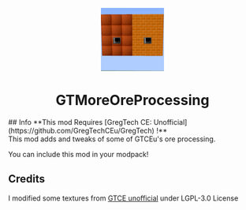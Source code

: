 <p align="center"><img src="https://github.com/MrKono/GTCEu-MoreOreProcessing/blob/master/src/main/resources/assets/mop/textures/logo/logo.png" alt="Logo" width="128" height="128"></p>
<h1 align="center">GTMoreOreProcessing</h1>
## Info
**This mod Requires [GregTech CE: Unofficial](https://github.com/GregTechCEu/GregTech) !**<br>
This mod adds and tweaks of some of GTCEu's ore processing.

You can include this mod in your modpack!

## Credits
I modified some textures from [GTCE unofficial](https://github.com/GregTechCEu/GregTech) under LGPL-3.0 License